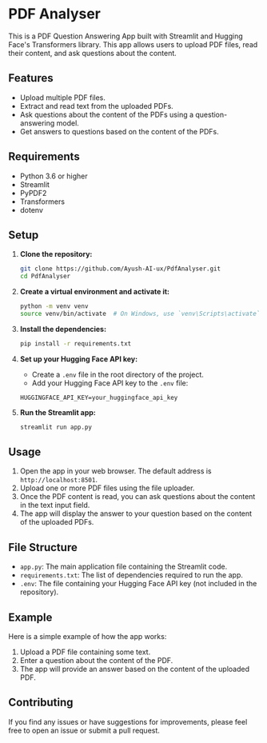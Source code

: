 # PDF Analyser

This is a PDF Question Answering App built with Streamlit and Hugging Face's Transformers library. This app allows users to upload PDF files, read their content, and ask questions about the content.

## Features

- Upload multiple PDF files.
- Extract and read text from the uploaded PDFs.
- Ask questions about the content of the PDFs using a question-answering model.
- Get answers to questions based on the content of the PDFs.

## Requirements

- Python 3.6 or higher
- Streamlit
- PyPDF2
- Transformers
- dotenv

## Setup

1. **Clone the repository:**

    ```bash
    git clone https://github.com/Ayush-AI-ux/PdfAnalyser.git
    cd PdfAnalyser
    ```

2. **Create a virtual environment and activate it:**

    ```bash
    python -m venv venv
    source venv/bin/activate  # On Windows, use `venv\Scripts\activate`
    ```

3. **Install the dependencies:**

    ```bash
    pip install -r requirements.txt
    ```

4. **Set up your Hugging Face API key:**

    - Create a `.env` file in the root directory of the project.
    - Add your Hugging Face API key to the `.env` file:

    ```plaintext
    HUGGINGFACE_API_KEY=your_huggingface_api_key
    ```

5. **Run the Streamlit app:**

    ```bash
    streamlit run app.py
    ```

## Usage

1. Open the app in your web browser. The default address is `http://localhost:8501`.
2. Upload one or more PDF files using the file uploader.
3. Once the PDF content is read, you can ask questions about the content in the text input field.
4. The app will display the answer to your question based on the content of the uploaded PDFs.

## File Structure

- `app.py`: The main application file containing the Streamlit code.
- `requirements.txt`: The list of dependencies required to run the app.
- `.env`: The file containing your Hugging Face API key (not included in the repository).

## Example

Here is a simple example of how the app works:

1. Upload a PDF file containing some text.
2. Enter a question about the content of the PDF.
3. The app will provide an answer based on the content of the uploaded PDF.

## Contributing

If you find any issues or have suggestions for improvements, please feel free to open an issue or submit a pull request.

